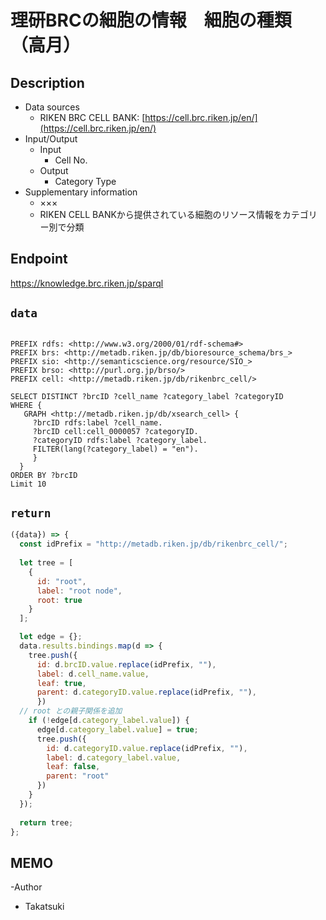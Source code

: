 # 理研BRCの細胞の情報　細胞の種類（高月）

## Description

- Data sources
     - RIKEN BRC CELL BANK: [https://cell.brc.riken.jp/en/](https://cell.brc.riken.jp/en/)
- Input/Output
     -  Input
        - Cell No.
    - Output
        - Category Type
- Supplementary information
     - ×××
     - RIKEN CELL BANKから提供されている細胞のリソース情報をカテゴリー別で分類


## Endpoint

https://knowledge.brc.riken.jp/sparql

## `data`

```sparql

PREFIX rdfs: <http://www.w3.org/2000/01/rdf-schema#>
PREFIX brs: <http://metadb.riken.jp/db/bioresource_schema/brs_>
PREFIX sio: <http://semanticscience.org/resource/SIO_>
PREFIX brso: <http://purl.org.jp/brso/>
PREFIX cell: <http://metadb.riken.jp/db/rikenbrc_cell/>

SELECT DISTINCT ?brcID ?cell_name ?category_label ?categoryID
WHERE {
   GRAPH <http://metadb.riken.jp/db/xsearch_cell> { 
     ?brcID rdfs:label ?cell_name.
     ?brcID cell:cell_0000057 ?categoryID.
     ?categoryID rdfs:label ?category_label.
     FILTER(lang(?category_label) = "en").
     }
  }
ORDER BY ?brcID
Limit 10

```
## `return`

```javascript
({data}) => {
  const idPrefix = "http://metadb.riken.jp/db/rikenbrc_cell/";
 
  let tree = [
    {
      id: "root",
      label: "root node",
      root: true
    }
  ];

  let edge = {};
  data.results.bindings.map(d => {
    tree.push({
      id: d.brcID.value.replace(idPrefix, ""),
      label: d.cell_name.value,
      leaf: true,
      parent: d.categoryID.value.replace(idPrefix, ""),
      })
  // root との親子関係を追加
    if (!edge[d.category_label.value]) {
      edge[d.category_label.value] = true;
      tree.push({   
        id: d.categoryID.value.replace(idPrefix, ""),
        label: d.category_label.value,
        leaf: false,
        parent: "root"
      })
    }
  });
  
  return tree;
};
```


## MEMO
-Author
 - Takatsuki